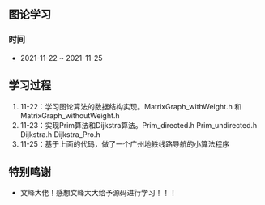 ## 图论学习

### 时间
- 2021-11-22 ~ 2021-11-25

## 学习过程
1. 11-22：学习图论算法的数据结构实现。MatrixGraph_withWeight.h 和 MatrixGraph_withoutWeight.h
2. 11-23：实现Prim算法和Dijkstra算法。Prim_directed.h  Prim_undirected.h  Dijkstra.h  Dijkstra_Pro.h
3. 11-25：基于上面的代码，做了一个广州地铁线路导航的小算法程序


## 特别鸣谢
- 文峰大佬！感想文峰大大给予源码进行学习！！！